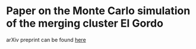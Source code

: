 # Paper on the Monte Carlo simulation of the merging cluster El Gordo
arXiv preprint can be found [here](http://arxiv.org/abs/1412.1826v1)



